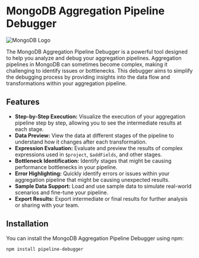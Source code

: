 # MongoDB Aggregation Pipeline Debugger

![MongoDB Logo](https://webassets.mongodb.com/_com_assets/cms/mongodb-logo-rgb-j6w271g1xn.jpg)

The MongoDB Aggregation Pipeline Debugger is a powerful tool designed to help you analyze and debug your aggregation pipelines. Aggregation pipelines in MongoDB can sometimes become complex, making it challenging to identify issues or bottlenecks. This debugger aims to simplify the debugging process by providing insights into the data flow and transformations within your aggregation pipeline.

## Features

- **Step-by-Step Execution:** Visualize the execution of your aggregation pipeline step by step, allowing you to see the intermediate results at each stage.
- **Data Preview:** View the data at different stages of the pipeline to understand how it changes after each transformation.
- **Expression Evaluation:** Evaluate and preview the results of complex expressions used in `$project`, `$addFields`, and other stages.
- **Bottleneck Identification:** Identify stages that might be causing performance bottlenecks in your pipeline.
- **Error Highlighting:** Quickly identify errors or issues within your aggregation pipeline that might be causing unexpected results.
- **Sample Data Support:** Load and use sample data to simulate real-world scenarios and fine-tune your pipeline.
- **Export Results:** Export intermediate or final results for further analysis or sharing with your team.

## Installation

You can install the MongoDB Aggregation Pipeline Debugger using npm:

```sh
npm install pipeline-debugger
